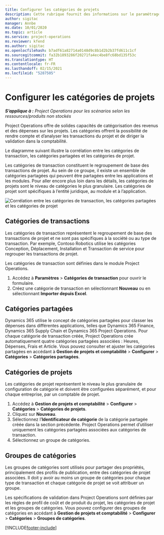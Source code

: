 ```yaml
---
title: Configurer les catégories de projets
description: Cette rubrique fournit des informations sur le paramétrage des catégories de projet.
author: sigitac
manager: Annbe
ms.date: 10/01/2020
ms.topic: article
ms.service: project-operations
ms.reviewer: kfend
ms.author: sigitac
ms.openlocfilehash: b7adf61a82714a0148d9c8b1d2b2b37fd611c1cf
ms.sourcegitcommit: fa32b1893286f20271fa4ec4be8fc68bd135f53c
ms.translationtype: HT
ms.contentlocale: fr-FR
ms.lasthandoff: 02/15/2021
ms.locfileid: "5287505"
---
```

# <a name="configure-project-categories"></a>Configurer les catégories de projets

_**S’applique à :** Project Operations pour les scénarios selon les ressources/produits non stockés_

Project Operations offre de solides capacités de catégorisation des revenus et des dépenses sur les projets. Les catégories offrent la possibilité de rendre compte et d’analyser les transactions du projet et de diriger la validation dans la comptabilité.

Le diagramme suivant illustre la corrélation entre les catégories de transaction, les catégories partagées et les catégories de projet. 

Les catégories de transaction constituent le regroupement de base des transactions de projet. Au sein de ce groupe, il existe un ensemble de catégories partagées qui peuvent être partagées entre les applications et les modules. Pour aller encore plus loin dans les détails, les catégories de projets sont le niveau de catégories le plus granulaire. Les catégories de projet sont spécifiques à l’entité juridique, au module et à l’application.

![Corrélation entre les catégories de transaction, les catégories partagées et les catégories de projet](media/project-categories.png)

## <a name="transaction-categories"></a>Catégories de transactions

Les catégories de transaction représentent le regroupement de base des transactions de projet et ne sont pas spécifiques à la société ou au type de transaction. Par exemple, Contoso Robotics utilise les catégories Conception, Déplacement, Installation et Transaction de service pour regrouper les transactions de projet.

Les catégories de transaction sont définies dans le module Project Operations. 
1. Accédez à **Paramètres** \> **Catégories de transaction** pour ouvrir le formulaire. 
2. Créez une catégorie de transaction en sélectionnant **Nouveau** ou en sélectionnant **Importer depuis Excel**.

## <a name="shared-categories"></a>Catégories partagées

Dynamics 365 utilise le concept de catégories partagées pour classer les dépenses dans différentes applications, telles que Dynamics 365 Finance, Dynamics 365 Supply Chain et Dynamics 365 Project Operations. Pour chaque catégorie de transaction créée, Project Operations crée automatiquement quatre catégories partagées associées : Heures, Dépenses, Frais et Article. Vous pouvez consulter et ajuster les catégories partagées en accédant à **Gestion de projets et comptabilité** \> **Configurer** \> **Catégories** \> **Catégories partagées**.

## <a name="project-categories"></a>Catégories de projets

Les catégories de projet représentent le niveau le plus granulaire de configuration de catégorie et doivent être configurées séparément, et pour chaque entreprise, par un comptable de projet.

1. Accédez à **Gestion de projets et comptabilité** \> **Configurer** \> **Catégories** \> **Catégories de projets**.
2. Cliquez sur **Nouveau**.
3. Sélectionnez l’**Identificateur de catégorie** de la catégorie partagée créée dans la section précédente. Project Operations permet d’utiliser uniquement les catégories partagées associées aux catégories de transaction.
4. Sélectionnez un groupe de catégories.

## <a name="category-groups"></a>Groupes de catégories

Les groupes de catégories sont utilisés pour partager des propriétés, principalement des profils de publication, entre des catégories de projet associées. Il doit y avoir au moins un groupe de catégories pour chaque type de transaction et chaque catégorie de projet se voit attribuer un groupe.

Les spécifications de validation dans Project Operations sont définies par les règles de profil de coût et de produit du projet, les catégories de projet et les groupes de catégories. Vous pouvez configurer des groupes de catégories en accédant à **Gestion de projets et comptabilité** \> **Configurer** \> **Catégories** \> **Groupes de catégories**.


[!INCLUDE[footer-include](../includes/footer-banner.md)]